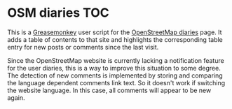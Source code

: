 OSM diaries TOC
===============

This is a [Greasemonkey](http://www.greasespot.net/) user script for the
[OpenStreetMap diaries](http://www.openstreetmap.org/diary) page.
It adds a table of contents to that site and highlights the corresponding table
entry for new posts or comments since the last visit.

Since the OpenStreetMap website is currently lacking a notification feature for
the user diaries, this is a way to improve this situation to some degree.
The detection of new comments is implemented by storing and comparing the
language dependent comments link text. So it doesn't work if switching the
website language. In this case, all comments will appear to be new again.
